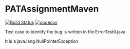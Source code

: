 # PATAssignmentMaven
[![Build Status](https://app.travis-ci.com/Rahul-Tandon-17/PATAssignmentMaven.svg?branch=master)](https://app.travis-ci.com/Rahul-Tandon-17/PATAssignmentMaven)
[![codecov](https://codecov.io/gh/Rahul-Tandon-17/PATAssignmentMaven/branch/master/graph/badge.svg?token=7TFJ0G1YP0)](https://codecov.io/gh/Rahul-Tandon-17/PATAssignmentMaven)

Test case to identify the bug is written in file ErrorTest0.java

It is a java.lang.NullPointerException
